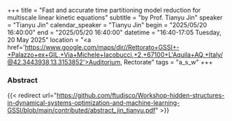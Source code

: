 +++
title = "Fast and accurate time partitioning model reduction for multiscale linear kinetic equations"
subtitle = "by Prof. Tianyu Jin"
speaker = "Tianyu Jin"
calendar_speaker = "Tianyu Jin"
begin = "2025/05/20  16:40:00"
end = "2025/05/20  16:40:00"
datetime = "16:40-17:05 Tuesday, 20 May 2025"
location = "<a href='https://www.google.com/maps/dir//Rettorato+GSSI+-+Palazzo+ex+GIL,+Via+Michele+Iacobucci,+2,+67100+L'Aquila+AQ,+Italy/@42.3443938,13.3153852'>Auditorium, Rectorate</a>"
tags = "a_s_w"
+++

### Abstract
{{< redirect url="https://github.com/ftudisco/Workshop-hidden-structures-in-dynamical-systems-optimization-and-machine-learning-GSSI/blob/main/contributed/abstract_jin_tianyu.pdf" >}}
